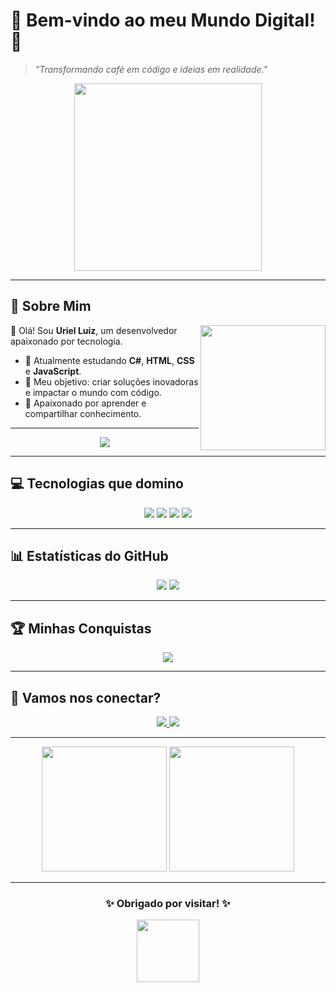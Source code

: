 # 🌟 **Bem-vindo ao meu Mundo Digital!** 🌟
> *"Transformando café em código e ideias em realidade."*

<div align="center">
  <img src="https://media.giphy.com/media/5WJ6SOKeNKrSzblU4R/giphy.gif" width="300">
</div>

---

## 🎨 **Sobre Mim**

<img align="right" src="https://media.giphy.com/media/fwbZnTftCXVocKzfxR/giphy.gif" width="200"/>

👋 Olá! Sou **Uriel Luiz**, um desenvolvedor apaixonado por tecnologia.

- 🌱 Atualmente estudando **C#**, **HTML**, **CSS** e **JavaScript**.
- 🎯 Meu objetivo: criar soluções inovadoras e impactar o mundo com código.
- 🚀 Apaixonado por aprender e compartilhar conhecimento.

---

<div align="center">
  <img src="https://readme-typing-svg.herokuapp.com?font=Fira+Code&size=30&duration=4000&color=FF6347&background=FFFFFF00&center=true&vCenter=true&lines=Bem-vindo+ao+meu+perfil!;Vamos+criar+algo+incrível!+%F0%9F%92%BB" />
</div>

---

## 💻 **Tecnologias que domino**
<div align="center">
  <img src="https://img.shields.io/badge/-C%23-239120?logo=csharp&logoColor=white&style=for-the-badge&animation=spin" />
  <img src="https://img.shields.io/badge/-JavaScript-F7DF1E?logo=javascript&logoColor=black&style=for-the-badge&animation=spin" />
  <img src="https://img.shields.io/badge/-HTML5-E34F26?logo=html5&logoColor=white&style=for-the-badge&animation=spin" />
  <img src="https://img.shields.io/badge/-CSS3-1572B6?logo=css3&logoColor=white&style=for-the-badge&animation=spin" />
</div>

---

## 📊 **Estatísticas do GitHub**
<div align="center">
  <img src="https://github-readme-stats.vercel.app/api?username=seu-usuario&show_icons=true&theme=radical&count_private=true&include_all_commits=true&animation=bounce" />
  <img src="https://github-readme-stats.vercel.app/api/top-langs/?username=seu-usuario&layout=compact&theme=radical&animation=fadeIn" />
</div>

---

## 🏆 **Minhas Conquistas**
<div align="center">
  <img src="https://github-profile-trophy.vercel.app/?username=seu-usuario&theme=radical&column=4&animation=bounceIn" />
</div>

---

## 💌 **Vamos nos conectar?**
<div align="center">
  <a href="https://linkedin.com/in/seu-usuario">
    <img src="https://img.shields.io/badge/-LinkedIn-blue?logo=linkedin&logoColor=white&style=for-the-badge" />
  </a>
  <a href="mailto:uriel300andrade@gmail.com">
    <img src="https://img.shields.io/badge/-Email-D14836?logo=gmail&logoColor=white&style=for-the-badge" />
  </a>
</div>

---

<div align="center">
  <img src="https://media.giphy.com/media/XbJVs9r8gfFqfYZ8Bl/giphy.gif" width="200">
  <img src="https://media.giphy.com/media/RbDKaczqWovIugyJmW/giphy.gif" width="200">
</div>

---

<div align="center">
  <h3>✨ Obrigado por visitar! ✨</h3>
  <img src="https://media.giphy.com/media/xTiIzJSKB4l7xTouE8/giphy.gif" width="100">
</div>
